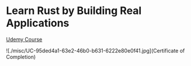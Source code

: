 # Learn Rust by Building Real Applications

[Udemy Course](https://www.udemy.com/course/rust-fundamentals/)

![./misc/UC-95ded4a1-63e2-46b0-b631-6222e80e0f41.jpg](Certificate of Completion)

